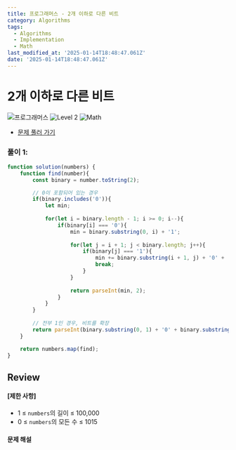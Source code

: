 ```yaml
---
title: 프로그래머스 - 2개 이하로 다른 비트
category: Algorithms
tags:
  - Algorithms
  - Implementation
  - Math
last_modified_at: '2025-01-14T18:48:47.061Z'
date: '2025-01-14T18:48:47.061Z'
---
```


# 2개 이하로 다른 비트

<img src="https://img.shields.io/badge/-프로그래머스-1e2a3c" alt="프로그래머스"/> <img src="https://img.shields.io/badge/-Level 2-green" alt="Level 2"/> <img src="https://img.shields.io/badge/-Math-rosybrown" alt="Math"/> 

- [문제 풀러 가기](https://school.programmers.co.kr/learn/courses/30/lessons/77885)

### 풀이 1: 

```js
function solution(numbers) {
    function find(number){
        const binary = number.toString(2);

        // 0이 포함되어 있는 경우
        if(binary.includes('0')){
            let min;
            
            for(let i = binary.length - 1; i >= 0; i--){
                if(binary[i] === '0'){
                    min = binary.substring(0, i) + '1';
                    
                    for(let j = i + 1; j < binary.length; j++){
                        if(binary[j] === '1'){
                            min += binary.substring(i + 1, j) + '0' +  binary.substring(j + 1) ;
                            break;
                        }
                    }     
                    
                    return parseInt(min, 2);
                }
            }
        }
        
        // 전부 1인 경우, 비트를 확장
        return parseInt(binary.substring(0, 1) + '0' + binary.substring(1), 2);
    }

    return numbers.map(find);
}
```

## Review 
#### [제한 사항]

- 1 ≤ `numbers`의 길이 ≤ 100,000
- 0 ≤ `numbers`의 모든 수 ≤ 1015

#### 문제 해설
